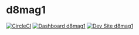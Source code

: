 # d8mag1

[![CircleCI](https://circleci.com/gh/jdelon02/d8mag1.svg?style=shield)](https://circleci.com/gh/jdelon02/d8mag1)
[![Dashboard d8mag1](https://img.shields.io/badge/dashboard-d8mag1-yellow.svg)](https://dashboard.pantheon.io/sites/04f7837a-a16f-46de-9af4-182ad7341617#dev/code)
[![Dev Site d8mag1](https://img.shields.io/badge/site-d8mag1-blue.svg)](http://dev-d8mag1.pantheonsite.io/)